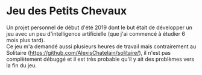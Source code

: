 # Jeu des Petits Chevaux
Un projet personnel de début d'été 2019 dont le but était de développer un jeu avec un peu d'intelligence artificielle (que j'ai commencé à étudier 6 mois plus tard). <br>
Ce jeu m'a demandé aussi plusieurs heures de travail mais contrairement au Solitaire (https://github.com/AlexisChatelain/solitaire/), il n'est pas complètement débuggé et il est très probable qu'il y ait des problèmes vers la fin du jeu.
